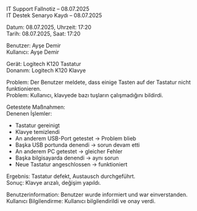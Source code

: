 IT Support Fallnotiz – 08.07.2025  
IT Destek Senaryo Kaydı – 08.07.2025  

Datum: 08.07.2025, Uhrzeit: 17:20  
Tarih: 08.07.2025, Saat: 17:20  

Benutzer: Ayşe Demir  
Kullanıcı: Ayşe Demir  

Gerät: Logitech K120 Tastatur  
Donanım: Logitech K120 Klavye  

Problem: Der Benutzer meldete, dass einige Tasten auf der Tastatur nicht funktionieren.  
Problem: Kullanıcı, klavyede bazı tuşların çalışmadığını bildirdi.  

Getestete Maßnahmen:  
Denenen İşlemler:  
- Tastatur gereinigt  
- Klavye temizlendi  
- An anderem USB-Port getestet → Problem blieb  
- Başka USB portunda denendi → sorun devam etti  
- An anderem PC getestet → gleicher Fehler  
- Başka bilgisayarda denendi → aynı sorun  
- Neue Tastatur angeschlossen → funktioniert  

Ergebnis: Tastatur defekt, Austausch durchgeführt.  
Sonuç: Klavye arızalı, değişim yapıldı.  

Benutzerinformation: Benutzer wurde informiert und war einverstanden.  
Kullanıcı Bilgilendirme: Kullanıcı bilgilendirildi ve onay verdi.
